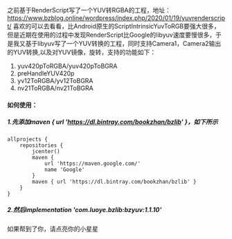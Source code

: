 之前基于RenderScript写了一个YUV转RGBA的工程，地址：https://www.bzblog.online/wordpress/index.php/2020/01/19/yuvrenderscript/ 喜欢的可以去看看，比Android原生的ScriptIntrinsicYuvToRGB要强大很多，但是近期在使用的过程中发现RenderScript比Google的libyuv速度要慢很多，于是我又基于libyuv写了一个YUV转换的工程，同时支持Camera1，Camera2输出的YUV转换,以及对YUV镜像，旋转，支持的功能如下：

1. yuv420pToRGBA/yuv420pToBGRA
2. preHandleYUV420p
3. yv12ToRGBA/yv12ToBGRA
4. nv21ToRGBA/nv21ToBGRA



#### 如何使用：

##### 1.先添加maven { url 'https://dl.bintray.com/bookzhan/bzlib' }，如下所示

```
allprojects {
    repositories {
        jcenter()
        maven {
            url 'https://maven.google.com/'
            name 'Google'
        }
        maven { url 'https://dl.bintray.com/bookzhan/bzlib' }
    }
}
```

##### 2.然后implementation 'com.luoye.bzlib:bzyuv:1.1.10'



如果帮到了你，请点亮你的小星星